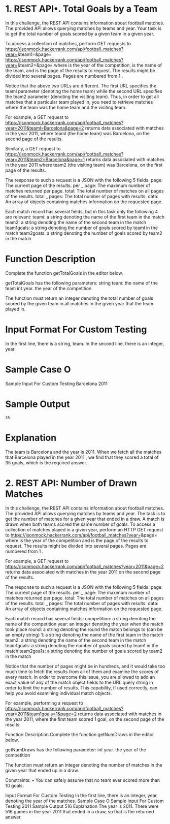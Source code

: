 # 1. REST API•. Total Goals by a Team

In this challenge, the REST API contains information about football
matches. The provided API allows querying matches by teams and year. Your task is to get the total number of goals scored by a given team in a given year.

To access a collection of matches, perform GET requests to
https://jsonmock.hackerrank.com/api/football_matches?year=<year>&team1=<team>&page=<page>
https://jsonmock.hackerrank.com/api/football_matches?year=<year>&team2=<team>&page=<page>
where <year> is the year of the competition, <team> is the name of the team, and <page> is the page of the results to request. The results might be divided into several pages. Pages are numbered from 1 .

Notice that the above two URLs are different. The first URL specifies the teaml parameter (denoting the home team) while the second URL specifies the team2 parameter (denoting the visiting team).
Thus, in order to get all matches that a particular team played in, you need to retrieve matches where the team was the home team and the visiting team.

For example, a GET request to
https://jsonmock.hackerrank.com/api/football_matches?year=2011&teaml=Barcelona&page=2
returns data associated with matches in the year 2011, where teaml (the home team) was Barcelona, on the second page of the results.

Similarly, a GET request to
https://jsonmock.hackerrank.com/api/football_matches?year=2011&team2=Barcelona&page=1
returns data associated with matches in the year 2011 where team2
(the visiting team) was Barcelona, on the first page of the results.

The response to such a request is a JSON with the following 5 fields:
page: The current page of the results.
per _ page: The maximum number of matches returned per page.
total: The total number of matches on all pages of the results.
total _ pages: The total number of pages with results.
data: An array of objects containing matches information on the requested page.

Each match record has several fields, but in this task only the following 4 are relevant:
teami: a string denoting the name of the first team in the match
team2: a string denoting the name of the second team in the match
team1goals: a string denoting the number of goals scored by teaml in the match
team2goats: a string denoting the number of goals scored by team2 in the match

# Function Description

Complete the function getTotalGoals in the editor below.

getTotalGoals has the following parameters:
string team: the name of the team
int year. the year of the competition

The function must return an integer denoting the total number of
goals scored by the given team in all matches in the given year that
the team played in.

# Input Format For Custom Testing

In the first line, there is a string, team.
In the second line, there is an integer, year.

# Sample Case O

Sample Input For Custom Testing
Barcelona
2011

# Sample Output

    35

# Explanation

The team is Barcelona and the year is 2011. When we fetch all the matches that Barcelona played in the year 2011 , we find that they scored a total of 35 goals, which is the required answer.

# 2. REST API: Number of Drawn Matches

In this challenge, the REST API contains information about football matches. The provided API allows querying matches by teams and year. The task is to get the number of matches for a given year that ended in a draw. A match is drawn when both teams scored the same number of goals.
To access a collection of matches played in a given year, perform an
HTTP GET request to
https://jsonmock.hackerrank.com/api/football_matches?year=<year>&page=<page>
where <year> is the year of the competition and <page> is the page of the results to request. The results might be divided into several pages. Pages are numbered from 1 .

For example, a GET request to
https://jsonmock.hackerrank.com/api/football_matches?year=2011&page=2
returns data associated with matches in the year 2011 on the
second page of the results.

The response to such a request is a JSON with the following 5 fields:
page: The current page of the results.
per _ page: The maximum number of matches returned per page.
total: The total number of matches on all pages of the results.
total _ pages: The total number of pages with results.
data: An array of objects containing matches information on the requested page.

Each match record has several fields:
competition: a string denoting the name of the competition
year: an integer denoting the year when the match took place
round: a string denoting the round the match belongs to (can be an empty string)
1: a string denoting the name of the first team in the match
team2: a string denoting the name of the second team in the match
team1goals: a string denoting the number of goals scored by team1 in the match
team2goa1s: a string denoting the number of goals scored by team2 in the match

Notice that the number of pages might be in hundreds, and it would take too much time to fetch the results from all of them and examine the scores of every match. In order to overcome this issue, you are allowed to add an exact value of any of the match object fields to the URL query string in order to limit the number of results. This capability, if used correctly, can help you avoid examining individual match objects.

For example, performing a request to
https://jsonmock.hackerrank.com/api/football_matches?year=2011&team1goals=1&page=2
returns data associated with matches in the year 2011, where the first team scored 1 goal, on the second page of the results.

Function Description
Complete the function getNumDraws in the editor below.

getNumDraws has the following parameter:
int year. the year of the competition

The function must return an integer denoting the number of matches in the given year that ended up in a draw.

Constraints:
• You can safely assume that no team ever scored more than 10 goals.

Input Format For Custom Testing
In the first line, there is an integer, year, denoting the year of the matches.
Sample Case O
Sample Input For Custom Testing
2011
Sample Output
516
Explanation
The year is 2011. There were 516 games in the year 2011 that ended in a draw, so that is the returned answer.
